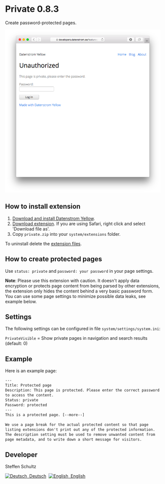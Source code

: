 Private 0.8.3
=======================
Create password-protected pages.

<p align="center"><img src="private-screenshot.png?raw=true" alt="Screenshot"></p>

## How to install extension

1. [Download and install Datenstrom Yellow](https://github.com/datenstrom/yellow/).
2. [Download extension](https://github.com/schulle4u/yellow-extensions-schulle4u/raw/master/zip/private.zip). If you are using Safari, right click and select 'Download file as'.
3. Copy `private.zip` into your `system/extensions` folder.

To uninstall delete the [extension files](extension.ini).

## How to create protected pages

Use `status: private` and `password: your password` in your page settings. 

**Note**: Please use this extension with caution. It doesn't apply data encryption or protects page content from being parsed by other extensions, the extension only hides the content behind a very basic password form. You can use some page settings to minimize possible data leaks, see example below. 

## Settings

The following settings can be configured in file `system/settings/system.ini`:

`PrivateVisible` = Show private pages in navigation and search results (default: 0)  

## Example

Here is an example page: 

```
---
Title: Protected page
Description: This page is protected. Please enter the correct password to access the content.
Status: private
Password: protected
---
This is a protected page. [--more--]

We use a page break for the actual protected content so that page listing extensions don't print out any of the protected information. The description setting must be used to remove unwanted content from page metadata, and to write down a short message for visitors. 
```

## Developer

Steffen Schultz

<p>
<a href="README-de.md"><img src="https://raw.githubusercontent.com/datenstrom/yellow-developers/master/media/images/language-de.png" width="15" height="15" alt="Deutsch">&nbsp; Deutsch</a>&nbsp;
<a href="README.md"><img src="https://raw.githubusercontent.com/datenstrom/yellow-developers/master/media/images/language-en.png" width="15" height="15" alt="English">&nbsp; English</a>&nbsp;
</p>
